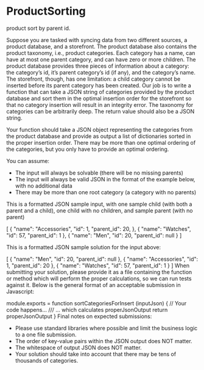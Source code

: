 # ProductSorting
product sort by parent id.


Suppose you are tasked with syncing data from two different sources, a product database, and a storefront. The product database also contains the product taxonomy, i.e., product categories. Each category has a name, can have at most one parent category, and can have zero or more children. The product database provides three pieces of information about a category: the category’s id, it’s parent category’s id (if any), and the category’s name. The storefront, though, has one limitation: a child category cannot be inserted before its parent category has been created. Our job is to write a function that can take a JSON string of categories provided by the product database and sort them in the optimal insertion order for the storefront so that no category insertion will result in an integrity error. The taxonomy for categories can be arbitrarily deep. The return value should also be a JSON string.

Your function should take a JSON object representing the categories from the product database and provide as output a list of dictionaries sorted in the proper insertion order. There may be more than one optimal ordering of the categories, but you only have to provide an optimal ordering.

You can assume:
- The input will always be solvable (there will be no missing parents)
- The input will always be valid JSON in the format of the example below, with no additional data
- There may be more than one root category (a category with no parents)

This is a formatted JSON sample input, with one sample child (with both a parent and a child), one child with no children, and sample parent (with no parent)

[
  {
    "name": "Accessories",
    "id": 1,
    "parent_id": 20,
  },
  {
    "name": "Watches",
    "id": 57,
    "parent_id": 1
  },
  {
    "name": "Men",
    "id": 20,
    "parent_id": null
  }
]


This is a formatted JSON sample solution for the input above:

[
  {
    "name": "Men",
    "id": 20,
    "parent_id": null
  },
  {
    "name": "Accessories",
    "id": 1,
    "parent_id": 20
  },
  {
    "name": "Watches",
    "id": 57,
    "parent_id": 1
  }
]
When submitting your solution, please provide it as a file containing the function or method which will perform the proper calculations, so we can run tests against it. Below is the general format of an acceptable submission in Javascript:

module.exports = function sortCategoriesForInsert (inputJson) {
  // Your code happens...
  ///   ... which calculates properJsonOutput
  return properJsonOutput
}
Final notes on expected submissions:
- Please use standard libraries where possible and limit the business logic to a one file submission.
- The order of key-value pairs within the JSON output does NOT matter.
- The whitespace of output JSON does NOT matter.
- Your solution should take into account that there may be tens of thousands of categories.
